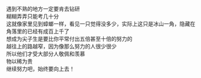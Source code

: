 遇到不熟的地方一定要肯去钻研<br>
糊糊弄弄只能考几十分<br>
这就像家里见到蟑螂一样，看见一只觉得没多少，实际上这只是冰山一角，隐藏在角落里的已经有成百上千了<br>
想成为尖子生是要比你平常付出五倍甚至十倍的努力的<br>
越往上的路越窄，因为像那么努力的人很少很少<br>
所以他们才受大部分人敬佩和羡慕<br>
物以稀为贵<br>
继续努力吧，始终要向上去！<br>